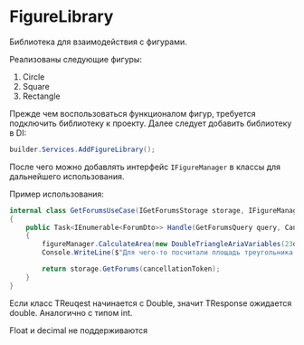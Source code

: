# FigureLibrary

Библиотека для взаимодействия с фигурами.

Реализованы следующие фигуры:
1) Circle
2) Square
3) Rectangle

Прежде чем воспользоваться функционалом фигур, требуется подключить библиотеку к проекту. Далее следует добавить библиотеку в DI:

```c#
builder.Services.AddFigureLibrary();
```

После чего можно добавлять интерфейс `IFigureManager` в классы для дальнейшего использования.

Пример использования:

```c#
internal class GetForumsUseCase(IGetForumsStorage storage, IFigureManager figureManager) : IRequestHandler<GetForumsQuery, IEnumerable<ForumDto>>
{
    public Task<IEnumerable<ForumDto>> Handle(GetForumsQuery query, CancellationToken cancellationToken)
    {
        figureManager.CalculateArea(new DoubleTriangleAriaVariables(23d, 14d, 11d), out double area);
        Console.WriteLine($"Для чего-то посчитали площадь треугольника: {area}");

        return storage.GetForums(cancellationToken);
    }
}
```

Если класс TReuqest начинается с Double, значит TResponse ожидается double. Аналогично с типом int. 

Float и decimal не поддерживаются
